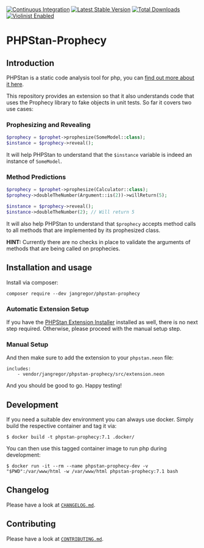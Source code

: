 [![Continuous Integration](https://github.com/Jan0707/phpstan-prophecy/workflows/Continuous%20Integration/badge.svg)](https://github.com/Jan0707/phpstan-prophecy/actions)
[![Latest Stable Version](https://poser.pugx.org/jangregor/phpstan-prophecy/v/stable)](https://packagist.org/packages/jangregor/phpstan-prophecy)
[![Total Downloads](https://poser.pugx.org/jangregor/phpstan-prophecy/downloads)](https://packagist.org/packages/jangregor/phpstan-prophecy)
[![Violinist Enabled](https://img.shields.io/badge/violinist-enabled-brightgreen.svg)](https://violinist.io)

# PHPStan-Prophecy

## Introduction

PHPStan is a static code analysis tool for php, you can [find out more about it here](https://github.com/phpstan/phpstan).

This repository provides an extension so that it also understands code that uses the Prophecy library to fake objects in unit tests. So far it covers two use cases:

### Prophesizing and Revealing

```php
$prophecy = $prophet->prophesize(SomeModel::class);
$instance = $prophecy->reveal();
```

It will help PHPStan to understand that the `$instance` variable is indeed an instance of `SomeModel`.

### Method Predictions

```php
$prophecy = $prophet->prophesize(Calculator::class);
$prophecy->doubleTheNumber(Argument::is(2))->willReturn(5);

$instance = $prophecy->reveal();
$instance->doubleTheNumber(2); // Will return 5
```

It will also help PHPStan to understand that `$prophecy` accepts method calls to all methods that are implemented by its prophesized class.

**HINT:** Currently there are no checks in place to validate the arguments of methods that are being called on prophecies.

## Installation and usage

Install via composer:

```shell
composer require --dev jangregor/phpstan-prophecy
```

### Automatic Extension Setup

If you have the [PHPStan Extension Installer](https://github.com/phpstan/extension-installer) installed as well, there is no next step required.
Otherwise, please proceed with the manual setup step.

### Manual Setup

And then make sure to add the extension to your `phpstan.neon` file:

```neon
includes:
	- vendor/jangregor/phpstan-prophecy/src/extension.neon
```

And you should be good to go. Happy testing!

## Development

If you need a suitable dev environment you can always use docker.
Simply build the respective container and tag it via:

```
$ docker build -t phpstan-prophecy:7.1 .docker/
```

You can then use this tagged container image to run php during development:

```
$ docker run -it --rm --name phpstan-prophecy-dev -v "$PWD":/var/www/html -w /var/www/html phpstan-prophecy:7.1 bash
```

## Changelog

Please have a look at [`CHANGELOG.md`](CHANGELOG.md).

## Contributing

Please have a look at [`CONTRIBUTING.md`](.github/CONTRIBUTING.md).
